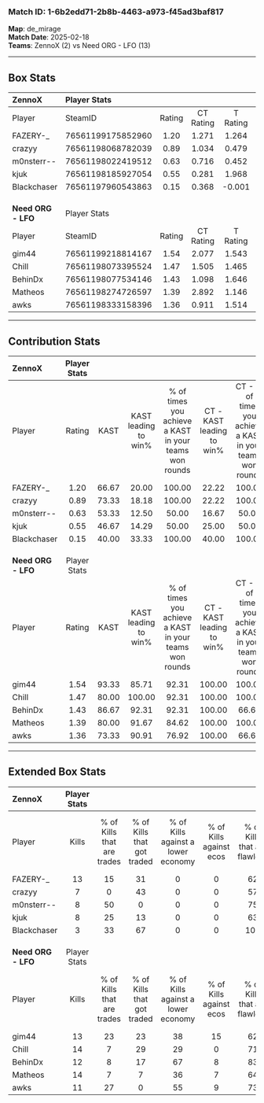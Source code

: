 ### Match ID: 1-6b2edd71-2b8b-4463-a973-f45ad3baf817  
**Map**: de_mirage  
**Match Date**: 2025-02-18  
**Teams**: ZennoX (2) vs Need ORG - LFO (13)  

---  

## Box Stats  

| **ZennoX**         | Player Stats      |        |           |          |       |      |       |         |        |      |     |
| :- | :- | :-: | :-: | :-: | :-: | :-: | :-: | :-: | :-: | :-: | :-: |
| Player             | SteamID           | Rating | CT Rating | T Rating | KAST  | ADR  | Kills | Assists | Deaths | K/D  | HS% |
| FAZERY-_           | 76561199175852960 |  1.20  |   1.271   |  1.264   | 66.67 | 98.1 |  13   |    2    |   12   | 1.08 | 53  |
| crazyy             | 76561198068782039 |  0.89  |   1.034   |  0.479   | 73.33 | 78.7 |   7   |    4    |   11   | 0.64 | 85  |
| m0nsterr--         | 76561198022419512 |  0.63  |   0.716   |  0.452   | 53.33 | 50.6 |   8   |    2    |   13   | 0.62 | 25  |
| kjuk               | 76561198185927054 |  0.55  |   0.281   |  1.968   | 46.67 | 54.8 |   8   |    1    |   14   | 0.57 | 62  |
| Blackchaser        | 76561197960543863 |  0.15  |   0.368   |  -0.001  | 40.00 | 34.3 |   3   |    2    |   14   | 0.21 | 66  |
|                    |                   |        |           |          |       |      |       |         |        |      |     |
|                    |                   |        |           |          |       |      |       |         |        |      |     |
|                    |                   |        |           |          |       |      |       |         |        |      |     |
| **Need ORG - LFO** | Player Stats      |        |           |          |       |      |       |         |        |      |     |
| Player             | SteamID           | Rating | CT Rating | T Rating | KAST  | ADR  | Kills | Assists | Deaths | K/D  | HS% |
| gim44              | 76561199218814167 |  1.54  |   2.077   |  1.543   | 93.33 | 94.5 |  13   |    5    |   8    | 1.63 | 53  |
| Chill              | 76561198073395524 |  1.47  |   1.505   |  1.465   | 80.00 | 94.4 |  14   |    5    |   9    | 1.56 | 64  |
| BehinDx            | 76561198077534146 |  1.43  |   1.098   |  1.646   | 86.67 | 65.0 |  12   |    2    |   5    | 2.40 | 50  |
| Matheos            | 76561198274726597 |  1.39  |   2.892   |  1.146   | 80.00 | 93.5 |  14   |    4    |   11   | 1.27 | 71  |
| awks               | 76561198333158396 |  1.36  |   0.911   |  1.514   | 73.33 | 91.3 |  11   |    7    |   6    | 1.83 | 18  |
---  

## Contribution Stats  

| **ZennoX**         | Player Stats |       |                      |                                                        |                           |                                                             |                          |                                                            |
| :- | :-: | :-: | :-: | :-: | :-: | :-: | :-: | :-: |
| Player             |    Rating    | KAST  | KAST leading to win% | % of times you achieve a KAST in your teams won rounds | CT - KAST leading to win% | CT - % of times you achieve a KAST in your teams won rounds | T - KAST leading to win% | T - % of times you achieve a KAST in your teams won rounds |
| FAZERY-_           |     1.20     | 66.67 |        20.00         |                         100.00                         |           22.22           |                           100.00                            |           0.00           |                            0.00                            |
| crazyy             |     0.89     | 73.33 |        18.18         |                         100.00                         |           22.22           |                           100.00                            |           0.00           |                            0.00                            |
| m0nsterr--         |     0.63     | 53.33 |        12.50         |                         50.00                          |           16.67           |                            50.00                            |           0.00           |                            0.00                            |
| kjuk               |     0.55     | 46.67 |        14.29         |                         50.00                          |           25.00           |                            50.00                            |           0.00           |                            0.00                            |
| Blackchaser        |     0.15     | 40.00 |        33.33         |                         100.00                         |           40.00           |                           100.00                            |           0.00           |                            0.00                            |
|                    |              |       |                      |                                                        |                           |                                                             |                          |                                                            |
|                    |              |       |                      |                                                        |                           |                                                             |                          |                                                            |
|                    |              |       |                      |                                                        |                           |                                                             |                          |                                                            |
| **Need ORG - LFO** | Player Stats |       |                      |                                                        |                           |                                                             |                          |                                                            |
| Player             |    Rating    | KAST  | KAST leading to win% | % of times you achieve a KAST in your teams won rounds | CT - KAST leading to win% | CT - % of times you achieve a KAST in your teams won rounds | T - KAST leading to win% | T - % of times you achieve a KAST in your teams won rounds |
| gim44              |     1.54     | 93.33 |        85.71         |                         92.31                          |          100.00           |                           100.00                            |          81.82           |                           90.00                            |
| Chill              |     1.47     | 80.00 |        100.00        |                         92.31                          |          100.00           |                           100.00                            |          100.00          |                           90.00                            |
| BehinDx            |     1.43     | 86.67 |        92.31         |                         92.31                          |          100.00           |                            66.67                            |          90.91           |                           100.00                           |
| Matheos            |     1.39     | 80.00 |        91.67         |                         84.62                          |          100.00           |                           100.00                            |          88.89           |                           80.00                            |
| awks               |     1.36     | 73.33 |        90.91         |                         76.92                          |          100.00           |                            66.67                            |          88.89           |                           80.00                            |
---  

## Extended Box Stats  

| **ZennoX**         | Player Stats |                            |                            |                                    |                         |                              |                                 |        |                             |                                     |                          |                               |                            |
| :- | :-: | :-: | :-: | :-: | :-: | :-: | :-: | :-: | :-: | :-: | :-: | :-: | :-: |
| Player             |    Kills     | % of Kills that are trades | % of Kills that got traded | % of Kills against a lower economy | % of Kills against ecos | % of Kills that are flawless | % of Kills that are close duels | Deaths | % of Deaths that get traded | % of Deaths against a lower economy | % of Deaths against ecos | % of Deaths that are flawless | % of Deaths that are close |
| FAZERY-_           |      13      |             15             |             31             |                 0                  |            0            |              62              |                0                |   12   |             17              |                  0                  |            0             |              58               |             17             |
| crazyy             |      7       |             0              |             43             |                 0                  |            0            |              57              |                0                |   11   |              9              |                  0                  |            0             |              64               |             27             |
| m0nsterr--         |      8       |             50             |             0              |                 0                  |            0            |              75              |               25                |   13   |              8              |                  0                  |            0             |              77               |             0              |
| kjuk               |      8       |             25             |             13             |                 0                  |            0            |              63              |                0                |   14   |             14              |                  0                  |            0             |              71               |             0              |
| Blackchaser        |      3       |             33             |             67             |                 0                  |            0            |             100              |                0                |   14   |             29              |                  0                  |            0             |              79               |             0              |
|                    |              |                            |                            |                                    |                         |                              |                                 |        |                             |                                     |                          |                               |                            |
|                    |              |                            |                            |                                    |                         |                              |                                 |        |                             |                                     |                          |                               |                            |
|                    |              |                            |                            |                                    |                         |                              |                                 |        |                             |                                     |                          |                               |                            |
| **Need ORG - LFO** | Player Stats |                            |                            |                                    |                         |                              |                                 |        |                             |                                     |                          |                               |                            |
| Player             |    Kills     | % of Kills that are trades | % of Kills that got traded | % of Kills against a lower economy | % of Kills against ecos | % of Kills that are flawless | % of Kills that are close duels | Deaths | % of Deaths that get traded | % of Deaths against a lower economy | % of Deaths against ecos | % of Deaths that are flawless | % of Deaths that are close |
| gim44              |      13      |             23             |             23             |                 38                 |           15            |              62              |                0                |   8    |             38              |                 50                  |            13            |              75               |             0              |
| Chill              |      14      |             7              |             29             |                 29                 |            0            |              71              |               14                |   9    |              0              |                 22                  |            0             |              56               |             11             |
| BehinDx            |      12      |             8              |             17             |                 67                 |            8            |              83              |                8                |   5    |             60              |                 40                  |            20            |              80               |             0              |
| Matheos            |      14      |             7              |             7              |                 36                 |            7            |              64              |                0                |   11   |             27              |                 36                  |            0             |              64               |             9              |
| awks               |      11      |             27             |             0              |                 55                 |            9            |              73              |               18                |   6    |             17              |                 17                  |            0             |              67               |             0              |
